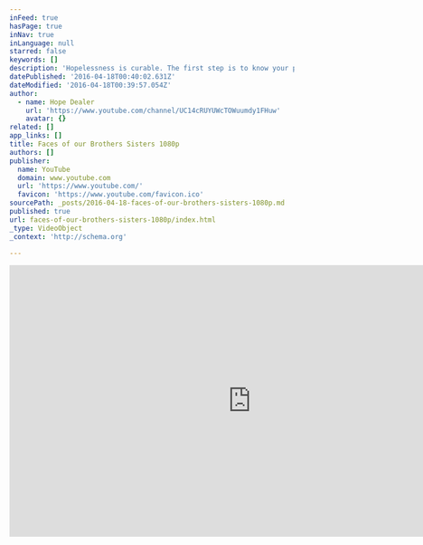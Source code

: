 ```yaml
---
inFeed: true
hasPage: true
inNav: true
inLanguage: null
starred: false
keywords: []
description: 'Hopelessness is curable. The first step is to know your purpose. The second is to become aware and informed. Hope Dealer aims to help you accomplish both. God Bless, Rev. Paster Jeffrey Graves & Billy Soden Defy Expectations - Rebel Faith'
datePublished: '2016-04-18T00:40:02.631Z'
dateModified: '2016-04-18T00:39:57.054Z'
author:
  - name: Hope Dealer
    url: 'https://www.youtube.com/channel/UC14cRUYUWcTOWuumdy1FHuw'
    avatar: {}
related: []
app_links: []
title: Faces of our Brothers Sisters 1080p
authors: []
publisher:
  name: YouTube
  domain: www.youtube.com
  url: 'https://www.youtube.com/'
  favicon: 'https://www.youtube.com/favicon.ico'
sourcePath: _posts/2016-04-18-faces-of-our-brothers-sisters-1080p.md
published: true
url: faces-of-our-brothers-sisters-1080p/index.html
_type: VideoObject
_context: 'http://schema.org'

---
```

<iframe src="https://cdn.embedly.com/widgets/media.html?src=https%3A%2F%2Fwww.youtube.com%2Fembed%2FQrssDNa1r4g%3Ffeature%3Doembed&amp;url=https%3A%2F%2Fwww.youtube.com%2Fwatch%3Fv%3DQrssDNa1r4g&amp;image=https%3A%2F%2Fi.ytimg.com%2Fvi%2FQrssDNa1r4g%2Fhqdefault.jpg&amp;key=b7d04c9b404c499eba89ee7072e1c4f7&amp;type=text%2Fhtml&amp;schema=youtube" width="854" height="480" scrolling="no" frameborder="0" allowfullscreen="allowfullscreen" style=""></iframe>